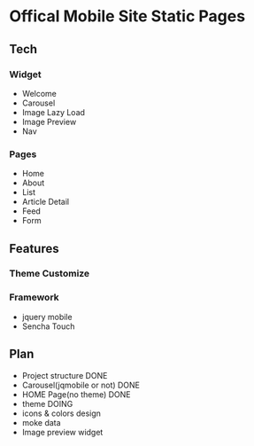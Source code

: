 Offical Mobile Site Static Pages
==========
## Tech

### Widget
- Welcome
- Carousel
- Image Lazy Load
- Image Preview
- Nav

### Pages
- Home
- About
- List
- Article Detail
- Feed
- Form

## Features
### Theme Customize

### Framework
- jquery mobile
- Sencha Touch

## Plan
- Project structure  DONE
- Carousel(jqmobile or not)  DONE
- HOME Page(no theme) DONE
- theme DOING
- icons & colors design
- moke data
- Image preview widget